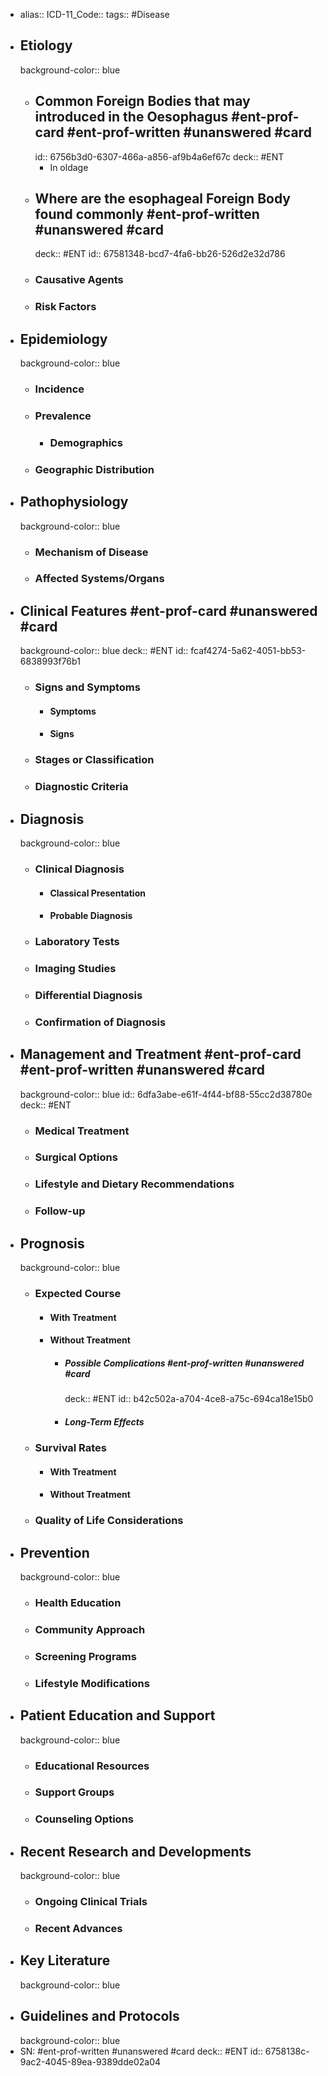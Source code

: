 - alias::
  ICD-11_Code::
  tags:: #Disease
- ## Etiology
  background-color:: blue
	- ## Common Foreign Bodies that may introduced in the Oesophagus #ent-prof-card #ent-prof-written #unanswered #card
	  id:: 6756b3d0-6307-466a-a856-af9b4a6ef67c
	  deck:: #ENT
		- In oldage
	- ## Where are the esophageal Foreign Body found commonly #ent-prof-written #unanswered #card
	  deck:: #ENT
	  id:: 67581348-bcd7-4fa6-bb26-526d2e32d786
	- ### Causative Agents
	- ### Risk Factors
- ## Epidemiology
  background-color:: blue
	- ### Incidence
	- ### Prevalence
		- ### Demographics
	- ### Geographic Distribution
- ## Pathophysiology
  background-color:: blue
	- ### Mechanism of Disease
	- ### Affected Systems/Organs
- ## Clinical Features #ent-prof-card #unanswered #card
  background-color:: blue
  deck:: #ENT
  id:: fcaf4274-5a62-4051-bb53-6838993f76b1
	- ### Signs and Symptoms
		- #### Symptoms
		- #### Signs
	- ### Stages or Classification
	- ### Diagnostic Criteria
- ## Diagnosis
  background-color:: blue
	- ### Clinical Diagnosis
		- #### Classical Presentation
		- #### Probable Diagnosis
	- ### Laboratory Tests
	- ### Imaging Studies
	- ### Differential Diagnosis
	- ### Confirmation of Diagnosis
- ## Management and Treatment #ent-prof-card #ent-prof-written #unanswered #card
  background-color:: blue
  id:: 6dfa3abe-e61f-4f44-bf88-55cc2d38780e
  deck:: #ENT
	- ### Medical Treatment
	- ### Surgical Options
	- ### Lifestyle and Dietary Recommendations
	- ### Follow-up
- ## Prognosis
  background-color:: blue
	- ### Expected Course
		- #### With Treatment
		- #### Without Treatment
			- ##### Possible Complications #ent-prof-written #unanswered #card
			  deck:: #ENT
			  id:: b42c502a-a704-4ce8-a75c-694ca18e15b0
			- ##### Long-Term Effects
	- ### Survival Rates
		- #### With Treatment
		- #### Without Treatment
	- ### Quality of Life Considerations
- ## Prevention
  background-color:: blue
	- ### Health Education
	- ### Community Approach
	- ### Screening Programs
	- ### Lifestyle Modifications
- ## Patient Education and Support
  background-color:: blue
	- ### Educational Resources
	- ### Support Groups
	- ### Counseling Options
- ## Recent Research and Developments
  background-color:: blue
	- ### Ongoing Clinical Trials
	- ### Recent Advances
- ## Key Literature
  background-color:: blue
- ## Guidelines and Protocols
  background-color:: blue
- SN: #ent-prof-written #unanswered #card
  deck:: #ENT
  id:: 6758138c-9ac2-4045-89ea-9389dde02a04